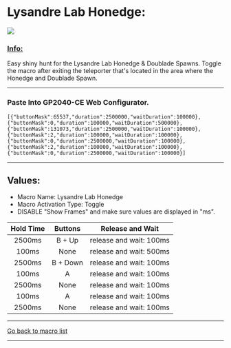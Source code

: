 # Lysandre Lab Honedge:

<img src="/Macro-Images/Lysandre_Lab_Honedge.gif" />

### <ins>Info:</ins>
Easy shiny hunt for the Lysandre Lab Honedge & Doublade Spawns. Toggle the macro after exiting the teleporter that's located in the area where the Honedge and Doublade Spawn.

----

### Paste Into GP2040-CE Web Configurator.
```
[{"buttonMask":65537,"duration":2500000,"waitDuration":100000},{"buttonMask":0,"duration":100000,"waitDuration":500000},{"buttonMask":131073,"duration":2500000,"waitDuration":100000},{"buttonMask":2,"duration":100000,"waitDuration":100000},{"buttonMask":0,"duration":2500000,"waitDuration":100000},{"buttonMask":2,"duration":100000,"waitDuration":100000},{"buttonMask":0,"duration":2500000,"waitDuration":100000}]
```

----

## Values:

* Macro Name: Lysandre Lab Honedge
* Macro Activation Type: Toggle
* DISABLE "Show Frames" and make sure values are displayed in "ms".

| Hold Time | Buttons | Release and Wait |
| :---: | :---: | :---: |
| 2500ms | B + Up   | release and wait: 100ms |
| 100ms  | None     | release and wait: 500ms |
| 2500ms | B + Down | release and wait: 100ms |
| 100ms  | A        | release and wait: 100ms |
| 2500ms | None     | release and wait: 100ms |
| 100ms  | A        | release and wait: 100ms |
| 2500ms | None     | release and wait: 100ms |

----

[Go back to macro list](https://github.com/OngoGablogian/Legends_Z-A_Macros/tree/main?tab=readme-ov-file#included-macros)

----
